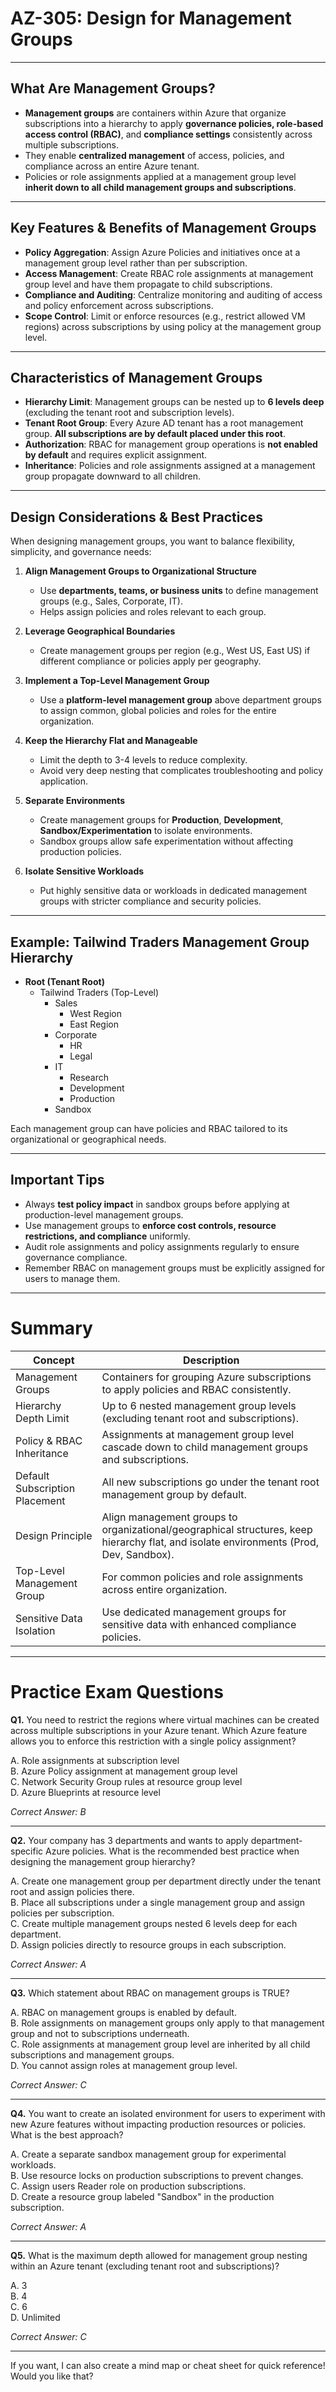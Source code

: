 # AZ-305: Design for Management Groups

---

## What Are Management Groups?

- **Management groups** are containers within Azure that organize subscriptions into a hierarchy to apply **governance policies, role-based access control (RBAC)**, and **compliance settings** consistently across multiple subscriptions.
- They enable **centralized management** of access, policies, and compliance across an entire Azure tenant.
- Policies or role assignments applied at a management group level **inherit down to all child management groups and subscriptions**.

---

## Key Features & Benefits of Management Groups

- **Policy Aggregation**: Assign Azure Policies and initiatives once at a management group level rather than per subscription.
- **Access Management**: Create RBAC role assignments at management group level and have them propagate to child subscriptions.
- **Compliance and Auditing**: Centralize monitoring and auditing of access and policy enforcement across subscriptions.
- **Scope Control**: Limit or enforce resources (e.g., restrict allowed VM regions) across subscriptions by using policy at the management group level.

---

## Characteristics of Management Groups

- **Hierarchy Limit**: Management groups can be nested up to **6 levels deep** (excluding the tenant root and subscription levels).
- **Tenant Root Group**: Every Azure AD tenant has a root management group. **All subscriptions are by default placed under this root**.
- **Authorization**: RBAC for management group operations is **not enabled by default** and requires explicit assignment.
- **Inheritance**: Policies and role assignments assigned at a management group propagate downward to all children.

---

## Design Considerations & Best Practices

When designing management groups, you want to balance flexibility, simplicity, and governance needs:

1. **Align Management Groups to Organizational Structure**
   - Use **departments, teams, or business units** to define management groups (e.g., Sales, Corporate, IT).
   - Helps assign policies and roles relevant to each group.

2. **Leverage Geographical Boundaries**
   - Create management groups per region (e.g., West US, East US) if different compliance or policies apply per geography.

3. **Implement a Top-Level Management Group**
   - Use a **platform-level management group** above department groups to assign common, global policies and roles for the entire organization.

4. **Keep the Hierarchy Flat and Manageable**
   - Limit the depth to 3-4 levels to reduce complexity.
   - Avoid very deep nesting that complicates troubleshooting and policy application.

5. **Separate Environments**
   - Create management groups for **Production**, **Development**, **Sandbox/Experimentation** to isolate environments.
   - Sandbox groups allow safe experimentation without affecting production policies.

6. **Isolate Sensitive Workloads**
   - Put highly sensitive data or workloads in dedicated management groups with stricter compliance and security policies.

---

## Example: Tailwind Traders Management Group Hierarchy

- **Root (Tenant Root)**
  - Tailwind Traders (Top-Level)
    - Sales
      - West Region
      - East Region
    - Corporate
      - HR
      - Legal
    - IT
      - Research
      - Development
      - Production
    - Sandbox

Each management group can have policies and RBAC tailored to its organizational or geographical needs.

---

## Important Tips

- Always **test policy impact** in sandbox groups before applying at production-level management groups.
- Use management groups to **enforce cost controls, resource restrictions, and compliance** uniformly.
- Audit role assignments and policy assignments regularly to ensure governance compliance.
- Remember RBAC on management groups must be explicitly assigned for users to manage them.

---

# Summary

| Concept                          | Description                                                                                   |
|---------------------------------|-----------------------------------------------------------------------------------------------|
| Management Groups               | Containers for grouping Azure subscriptions to apply policies and RBAC consistently.          |
| Hierarchy Depth Limit           | Up to 6 nested management group levels (excluding tenant root and subscriptions).             |
| Policy & RBAC Inheritance       | Assignments at management group level cascade down to child management groups and subscriptions.|
| Default Subscription Placement | All new subscriptions go under the tenant root management group by default.                    |
| Design Principle               | Align management groups to organizational/geographical structures, keep hierarchy flat, and isolate environments (Prod, Dev, Sandbox).|
| Top-Level Management Group     | For common policies and role assignments across entire organization.                           |
| Sensitive Data Isolation       | Use dedicated management groups for sensitive data with enhanced compliance policies.         |

---

# Practice Exam Questions

**Q1.** You need to restrict the regions where virtual machines can be created across multiple subscriptions in your Azure tenant. Which Azure feature allows you to enforce this restriction with a single policy assignment?

A. Role assignments at subscription level  
B. Azure Policy assignment at management group level  
C. Network Security Group rules at resource group level  
D. Azure Blueprints at resource level  

*Correct Answer: B*

---

**Q2.** Your company has 3 departments and wants to apply department-specific Azure policies. What is the recommended best practice when designing the management group hierarchy?

A. Create one management group per department directly under the tenant root and assign policies there.  
B. Place all subscriptions under a single management group and assign policies per subscription.  
C. Create multiple management groups nested 6 levels deep for each department.  
D. Assign policies directly to resource groups in each subscription.  

*Correct Answer: A*

---

**Q3.** Which statement about RBAC on management groups is TRUE?

A. RBAC on management groups is enabled by default.  
B. Role assignments on management groups only apply to that management group and not to subscriptions underneath.  
C. Role assignments at management group level are inherited by all child subscriptions and management groups.  
D. You cannot assign roles at management group level.  

*Correct Answer: C*

---

**Q4.** You want to create an isolated environment for users to experiment with new Azure features without impacting production resources or policies. What is the best approach?

A. Create a separate sandbox management group for experimental workloads.  
B. Use resource locks on production subscriptions to prevent changes.  
C. Assign users Reader role on production subscriptions.  
D. Create a resource group labeled "Sandbox" in the production subscription.  

*Correct Answer: A*

---

**Q5.** What is the maximum depth allowed for management group nesting within an Azure tenant (excluding tenant root and subscriptions)?

A. 3  
B. 4  
C. 6  
D. Unlimited  

*Correct Answer: C*

---

If you want, I can also create a mind map or cheat sheet for quick reference! Would you like that?
